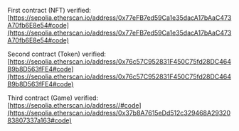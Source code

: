 First contract (NFT) verified:
[https://sepolia.etherscan.io/address/0x77eFB7ed59Ca1e35dacA17bAaC473A70fb6E8e54#code](https://sepolia.etherscan.io/address/0x77eFB7ed59Ca1e35dacA17bAaC473A70fb6E8e54#code)

Second contract (Token) verified:
[https://sepolia.etherscan.io/address/0x76c57C952831F450C75fd28DC464B9b8D563fFE4#code](https://sepolia.etherscan.io/address/0x76c57C952831F450C75fd28DC464B9b8D563fFE4#code)

Third contract (Game) verified:
[https://sepolia.etherscan.io/address//#code](https://sepolia.etherscan.io/address/0x37b8A7615eDd512c329468A2932083807337a163#code)
